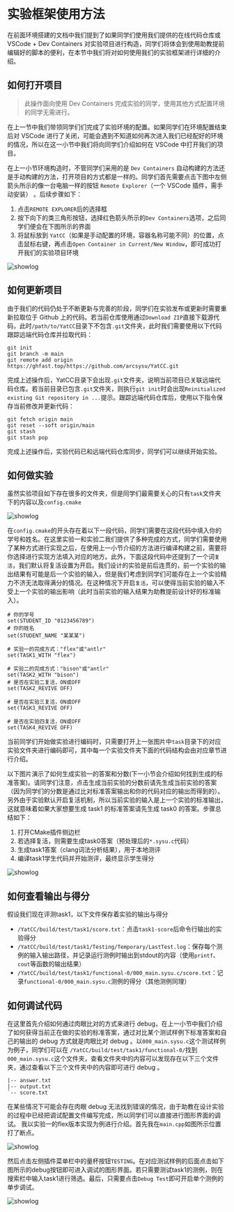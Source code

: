 # 实验框架使用方法

在前面环境搭建的文档中我们提到了如果同学们使用我们提供的在线代码仓库或 VSCode + Dev Containers 对实验项目进行构造，同学们将体会到使用助教提前编辑好的脚本的便利，在本节中我们将对如何使用我们的实验框架进行详细的介绍。

## 如何打开项目

> 此操作面向使用 Dev Containers 完成实验的同学，使用其他方式配置环境的同学无需进行。

在上一节中我们带领同学们们完成了实验环境的配置。如果同学们在环境配置结束后对 VSCode 进行了关闭，可能会遇到不知道如何再次进入我们已经配好的环境的情况，所以在这一小节中我们将向同学们介绍如何在 VSCode 中打开我们的项目。

在上一小节环境构造时，不管同学们采用的是 `Dev Containers` 自动构建的方法还是手动构建的方法，打开项目的方式都是一样的。同学们首先需要点击下图中左侧箭头所示的像一台电脑一样的按钮 `Remote Explorer`（一个 VSCode 插件，需手动安装） 。后续步骤如下：

1. 点击`REMOTE EXPLORER`后的选择框
2. 按下向下的类三角形按钮，选择红色箭头所示的`Dev Containers`选项，之后同学们便会在下图所示的界面
3. 将鼠标放到 `YatCC`（如果是手动配置的环境，容器名称可能不同）的位置，点击鼠标右键，再点击`Open Container in Current/New Window`，即可成功打开我们的实验项目环境

![showlog](../images/howtoreopendev.png)

## 如何更新项目

由于我们的代码仍处于不断更新与完善的阶段，同学们在实验发布或更新时需要重新拉取位于 Github 上的代码。若当前仓库使用通过`Download ZIP`直接下载源代码，此时`/path/to/YatCC`目录下不包含`.git`文件夹，此时我们需要使用以下代码跟踪远端代码仓库并拉取代码：

```shell
git init
git branch -m main
git remote add origin https://ghfast.top/https://github.com/arcsysu/YatCC.git
```

完成上述操作后，YatCC目录下会出现`.git`文件夹，说明当前项目已关联远端代码仓库。若当前目录已包含`.git`文件夹，则执行`git init`时会出现`Reinitialized existing Git repository in ...`提示。跟踪远端代码仓库后，使用以下指令保存当前修改并更新代码：

```shell
git fetch origin main
git reset --soft origin/main
git stash
git stash pop
```

完成上述操作后，实验代码已和远端代码仓库同步，同学们可以继续开始实验。

## 如何做实验

虽然实验项目如下存在很多的文件夹，但是同学们最需要关心的只有`task`文件夹下的内容以及`config.cmake`

![showlog](../images/howtodolab.png)

在`config.cmake`的开头存在着以下一段代码，同学们需要在这段代码中填入你的学号和姓名。在这里实验一和实验二我们提供了多种完成的方式，同学们需要使用了某种方式进行实现之后，在使用上一小节介绍的方法进行编译构建之前，需要将你选择进行实现方法填入对应的地方。此外，下面这段代码中还提到了一个词`复活`，我们默认将复活设置为开启。我们设计的实验是前后连贯的，前一个实验的输出结果有可能是后一个实验的输入，但是我们考虑到同学们可能存在上一个实验精力不济无法取得满分的情况。在这种情况下开启`复活`，可以使得当前实验的输入不受上一个实验的输出影响（此时当前实验的输入结果为助教提前设计好的标准输入）。

```
# 你的学号
set(STUDENT_ID "0123456789")
# 你的姓名
set(STUDENT_NAME "某某某")

# 实验一的完成方式："flex"或"antlr"
set(TASK1_WITH "flex")

# 实验二的完成方式："bison"或"antlr"
set(TASK2_WITH "bison")
# 是否在实验二复活，ON或OFF
set(TASK2_REVIVE OFF)

# 是否在实验三复活，ON或OFF
set(TASK3_REVIVE OFF)

# 是否在实验四复活，ON或OFF
set(TASK4_REVIVE OFF)
```

当前同学们开始做实验进行编码时，只需要打开上一张图片中`task`目录下的对应实验文件夹进行编码即可，其中每一个实验文件夹下面的代码结构会由对应章节进行介绍。

以下图片演示了如何生成实验一的答案和分数(下一小节会介绍如何找到生成的标准答案)。请同学们注意，点击生成当前实验的分数前请先生成当前实验的答案（因为同学们的分数是通过比对标准答案输出和你的代码对应的输出而得到的）。另外由于实验默认开启复活机制，所以当前实验的输入是上一个实验的标准输出，这就意味着如果大家想要生成 task1 的标准答案请先生成 task0 的答案。步骤总结如下：

1. 打开CMake插件侧边栏
2. 若选择复活，则需要生成task0答案（预处理后的`*.sysu.c`代码）
3. 生成task1答案（clang词法分析结果），用于本地测评
4. 编译task1学生代码并开始测评，最终显示学生得分

![showlog](../images/howtoscorenew.png)

## 如何查看输出与得分

假设我们现在评测task1，以下文件保存着实验的输出与得分

* `/YatCC/build/test/task1/score.txt`：点击`task1-score`后命令行输出的实验得分
* `/YatCC/build/test/task1/Testing/Temporary/LastTest.log`：保存每个测例的输入输出路径，并记录运行测例时输出到stdout的内容（使用`printf`、`cout`等函数的输出结果）
* `/YatCC/build/test/task1/functional-0/000_main.sysu.c/score.txt`：记录`functional-0/000_main.sysu.c`测例的得分（其他测例同理）

## 如何调试代码

在这里首先介绍如何通过肉眼比对的方式来进行 debug，在上一小节中我们介绍了如何获得当前正在做的实验的标准答案，通过对比某个测试样例下标准答案和自己的输出的 debug 方式就是肉眼比对 debug 。以`000_main.sysu.c`这个测试样例为例子，同学们可以在
`/YatCC/build/test/task1/functional-0/`找到`000_main.sysu.c`这个文件夹，查看文件夹中的内容可以发现存在以下三个文件夹，通过查看以下三个文件夹中的内容即可进行 debug 。
```
|-- answer.txt
|-- output.txt
`-- score.txt
```

在某些情况下可能会存在肉眼 debug 无法找到错误的情况，由于助教在设计实验的过程中已经把调试配置文件编写完成，所以同学们可以直接进行图形界面的调试。
我以实验一的flex版本实现为例进行介绍。首先我在`main.cpp`如图所示位置打了断点。

![showlog](../images/maindebug.png)

然后点击左侧插件菜单栏中的量杯按钮`TESTING`。在对应测试样例的后面点击如下图所示的debug按钮即可进入调试的图形界面。若只需要测试task1的测例，则在搜索栏中输入task1进行筛选。最后，只需要点击`Debug Test`即可开启单个测例的单步调试。

![showlog](../images/debugtest.png)